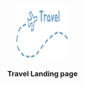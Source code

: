 <div align="center">
  <a href="https://vel-travel.vercel.app/">
    <img src="assets/navbar/Icon.svg" alt="Logo" width="120" height="120">
  </a>
  <h3 align="center">Travel Landing page</h3>

</div>
